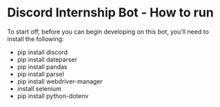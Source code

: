 # Discord Internship Bot - How to run

To start off, before you can begin developing on this bot, you'll need to install the following:

* pip install discord
* pip install dateparser
* pip install pandas
* pip install parsel
* pip install webdriver-manager
* install selenium
* pip install python-dotenv